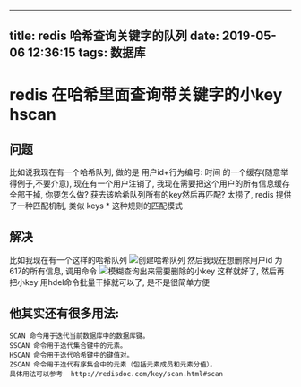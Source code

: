
---
title: redis 哈希查询关键字的队列
date: 2019-05-06 12:36:15
tags: 数据库
---


# redis 在哈希里面查询带关键字的小key  hscan

## 问题
   比如说我现在有一个哈希队列, 做的是  用户id+行为编号: 时间 的一个缓存(随意举得例子,不要介意), 现在有一个用户注销了, 我现在需要把这个用户的所有信息缓存全部干掉, 你要怎么做? 获去该哈希队列所有的key然后再匹配? 太捞了, redis 提供了一种匹配机制, 类似 keys * 这种规则的匹配模式


## 解决

比如我现在有一个这样的哈希队列
![创建哈希队列](https://img-blog.csdnimg.cn/20181225182603440.png?x-oss-process=image/watermark,type_ZmFuZ3poZW5naGVpdGk,shadow_10,text_aHR0cHM6Ly9ibG9nLmNzZG4ubmV0L3l3ZGh6eGY=,size_16,color_FFFFFF,t_70)
	然后我现在想删除用户id 为617的所有信息, 调用命令
![模糊查询出来需要删除的小key](https://img-blog.csdnimg.cn/20181225182625211.png)
	这样就好了, 然后再把小key 用hdel命令批量干掉就可以了, 是不是很简单方便
## 他其实还有很多用法:
	SCAN 命令用于迭代当前数据库中的数据库键。
	SSCAN 命令用于迭代集合键中的元素。
	HSCAN 命令用于迭代哈希键中的键值对。
	ZSCAN 命令用于迭代有序集合中的元素（包括元素成员和元素分值）。
	具体用法可以参考  http://redisdoc.com/key/scan.html#scan


    
